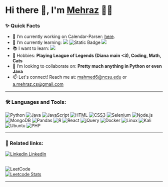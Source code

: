 # Hi there 👋, I'm [Mehraz](https://github.com/Jukelyn) 👨‍💻

### ✨ Quick Facts

- 🔭 I’m currently working on Calendar-Parser: [here](https://github.com/Jukelyn/Calendar-Parser).
- 🌱 I’m currently learning: <img src="https://img.shields.io/badge/python-3670A0?style=plastic&logo=python&logoColor=ffdd54"> <img alt="Static Badge" src="https://img.shields.io/badge/c-label?style=plastic&logo=c&color=1a437e"> <img src="https://img.shields.io/badge/java-%23ED8B00.svg?style=plastic&logo=java&logoColor=white">
- 📚 I want to learn: <img src="https://img.shields.io/badge/react-%2320232a.svg?style=plastic&logo=react&logoColor=%2361DAFB">
- 🎾 Hobbies: **Playing League of Legends (Diana main <3), Coding, Math, Cats**
- 🤔  I’m looking to collaborate on: **Pretty much anything in Python or even Java**
- 📫 Let's connect! Reach me at: mahmed6@ncsu.edu or a.mehraz.cs@gmail.com

<hr />

### 🛠️ Languages and Tools:
![Python](https://img.shields.io/badge/python-%2314354C.svg?style=plastic&logo=python&logoColor=white)
![Java](https://img.shields.io/badge/Java-ED8B00?style=plastic&logo=java&logoColor=white)
![JavaScript](https://img.shields.io/badge/JavaScript-F7DF1E?style=plastic&logo=javascript&logoColor=white)
![HTML](https://img.shields.io/badge/HTML5-E34F26?style=plastic&logo=html5&logoColor=white)
![CSS3](https://img.shields.io/badge/css3-%231572B6.svg?style=plastic&logo=css3&logoColor=white)
![Selenium](https://img.shields.io/badge/-selenium-%43B02A?style=plastic&logo=selenium&logoColor=white)
![Node.js](https://img.shields.io/badge/Node.js-43853D?style=plastic&logo=node.js&logoColor=white)
![MongoDB](https://img.shields.io/badge/MongoDB-%234ea94b.svg?style=plastic&logo=mongodb&logoColor=white)
![Pandas](https://img.shields.io/badge/pandas-00ffff.svg?style=plastic&logo=pandas&logoColor=white)
![R](https://img.shields.io/badge/r-%23276DC3.svg?style=plastic&logo=r&logoColor=white)
![React](https://img.shields.io/badge/react-%2320232a.svg?style=plastic&logo=react&logoColor=%2361DAFB)
![jQuery](https://img.shields.io/badge/jquery-%230769AD.svg?style=plastic&logo=jquery&logoColor=white)
![Docker](https://img.shields.io/badge/docker-%230db7ed.svg?style=plastic&logo=docker&logoColor=white)
![Linux](https://img.shields.io/badge/Linux-FCC624?style=plasticdge&logo=linux&logoColor=black)
![Kali](https://img.shields.io/badge/Kali-268BEE?style=plastic&logo=kalilinux&logoColor=white)
![Ubuntu](https://img.shields.io/badge/Ubuntu-E95420?style=plastic&logo=ubuntu&logoColor=white)
![PHP](https://img.shields.io/badge/php-%23777BB4.svg?style=plastic&logo=php&logoColor=white)

<hr />

### 🔗 Related links:
[![Linkedin](https://i.stack.imgur.com/gVE0j.png) LinkedIn](https://www.linkedin.com/in/mehraz-ahmed-07b315182?trk=profile-badge) &nbsp;
<br>
<br>

![LeetCode](https://img.shields.io/badge/LeetCode-000000?style=plastic&logo=LeetCode&logoColor=#d16c06) <br /> 
[![Leetcode Stats](https://leetcode.card.workers.dev/?username=Jukelyn&theme=auto&extension=activity)](https://leetcode.com/Jukelyn)
<hr />

